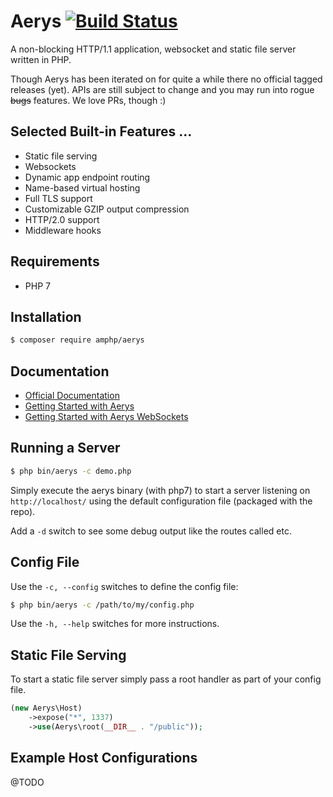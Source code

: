 # Aerys [![Build Status](https://travis-ci.org/amphp/aerys.svg?branch=master)](https://travis-ci.org/amphp/aerys)

A non-blocking HTTP/1.1 application, websocket and static file server written in PHP.

Though Aerys has been iterated on for quite a while there no official tagged releases (yet).
APIs are still subject to change and you may run into rogue ~~bugs~~ features. We love PRs, though :)

## Selected Built-in Features ...

- Static file serving
- Websockets
- Dynamic app endpoint routing
- Name-based virtual hosting
- Full TLS support
- Customizable GZIP output compression
- HTTP/2.0 support
- Middleware hooks

## Requirements

- PHP 7

## Installation

```bash
$ composer require amphp/aerys
```

## Documentation

* [Official Documentation](http://amphp.org/docs/aerys/)
* [Getting Started with Aerys](http://blog.kelunik.com/2015/10/21/getting-started-with-aerys.html)
* [Getting Started with Aerys WebSockets](http://blog.kelunik.com/2015/10/20/getting-started-with-aerys-websockets.html)

## Running a Server

```bash
$ php bin/aerys -c demo.php
```

Simply execute the aerys binary (with php7) to start a server listening on `http://localhost/` using
the default configuration file (packaged with the repo).

Add a `-d` switch to see some debug output like the routes called etc.

## Config File

Use the `-c, --config` switches to define the config file:

```bash
$ php bin/aerys -c /path/to/my/config.php
```

Use the `-h, --help` switches for more instructions.

## Static File Serving

To start a static file server simply pass a root handler as part of your config file.

```php
(new Aerys\Host)
    ->expose("*", 1337)
    ->use(Aerys\root(__DIR__ . "/public"));
```

## Example Host Configurations

@TODO
